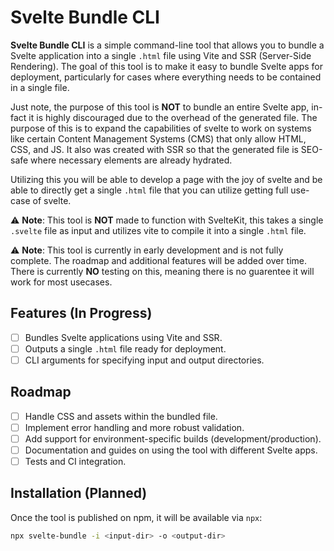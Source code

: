 # Svelte Bundle CLI

**Svelte Bundle CLI** is a simple command-line tool that allows you to bundle a Svelte application into a single `.html` file using Vite and SSR (Server-Side Rendering). The goal of this tool is to make it easy to bundle Svelte apps for deployment, particularly for cases where everything needs to be contained in a single file.

Just note, the purpose of this tool is **NOT** to bundle an entire Svelte app, in-fact it is highly discouraged due to the overhead of the generated file. The purpose of this is to expand the capabilities of svelte to work on systems like certain Content Management Systems (CMS) that only allow HTML, CSS, and JS. It also was created with SSR so that the generated file is SEO-safe where necessary elements are already hydrated.

Utilizing this you will be able to develop a page with the joy of svelte and be able to directly get a single `.html` file that you can utilize getting full use-case of svelte.

⚠️ **Note**: This tool is **NOT** made to function with SvelteKit, this takes a single `.svelte` file as input and utilizes vite to compile it into a single `.html` file.

⚠️ **Note**: This tool is currently in early development and is not fully complete. The roadmap and additional features will be added over time. There is currently **NO** testing on this, meaning there is no guarentee it will work for most usecases.

## Features (In Progress)
- [ ] Bundles Svelte applications using Vite and SSR.
- [ ] Outputs a single `.html` file ready for deployment.
- [ ] CLI arguments for specifying input and output directories.

## Roadmap
- [ ] Handle CSS and assets within the bundled file.
- [ ] Implement error handling and more robust validation.
- [ ] Add support for environment-specific builds (development/production).
- [ ] Documentation and guides on using the tool with different Svelte apps.
- [ ] Tests and CI integration.

## Installation (Planned)
Once the tool is published on npm, it will be available via `npx`:
```bash
npx svelte-bundle -i <input-dir> -o <output-dir>